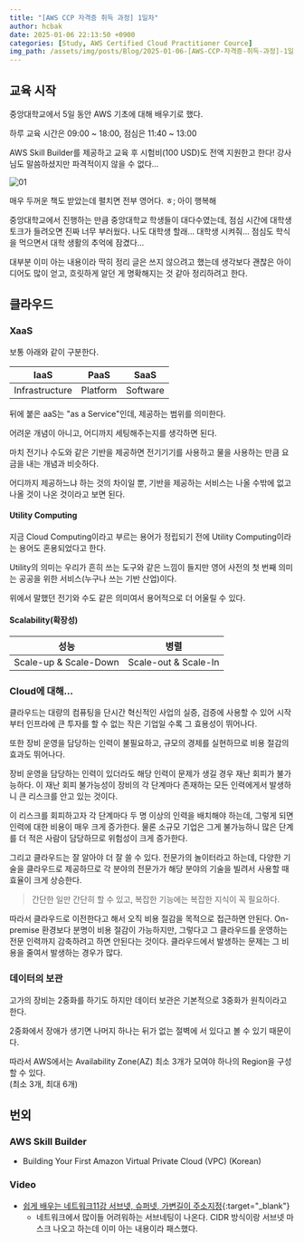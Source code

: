 ```yaml
---
title: "[AWS CCP 자격증 취득 과정] 1일차"
author: hcbak
date: 2025-01-06 22:13:50 +0900
categories: [Study, AWS Certified Cloud Practitioner Cource]
img_path: /assets/img/posts/Blog/2025-01-06-[AWS-CCP-자격증-취득-과정]-1일차/
---
```


## 교육 시작
중앙대학교에서 5일 동안 AWS 기초에 대해 배우기로 했다.

하루 교육 시간은 09:00 ~ 18:00, 점심은 11:40 ~ 13:00

AWS Skill Builder를 제공하고 교육 후 시험비(100 USD)도 전액 지원한고 한다! 강사님도 말씀하셨지만 파격적이지 않을 수 없다...

![01](01_KSTA.webp)

매우 두꺼운 책도 받았는데 펼치면 전부 영어다. ㅎ; 아이 행복해

중앙대학교에서 진행하는 만큼 중앙대학교 학생들이 대다수였는데, 점심 시간에 대학생 토크가 들려오면 진짜 너무 부러웠다. 나도 대학생 할래... 대학생 시켜줘... 점심도 학식을 먹으면서 대학 생활의 추억에 잠겼다...

대부분 이미 아는 내용이라 딱히 정리 글은 쓰지 않으려고 했는데 생각보다 괜찮은 아이디어도 많이 얻고, 흐릿하게 알던 게 명확해지는 것 같아 정리하려고 한다.

## 클라우드

### XaaS
보통 아래와 같이 구분한다.

|IaaS|PaaS|SaaS|
|-|-|-|
|Infrastructure|Platform|Software|

뒤에 붙은 aaS는 "as a Service"인데, 제공하는 범위를 의미한다.

어려운 개념이 아니고, 어디까지 세팅해주는지를 생각하면 된다. 

마치 전기나 수도와 같은 기반을 제공하면 전기기기를 사용하고 물을 사용하는 만큼 요금을 내는 개념과 비슷하다.

어디까지 제공하느냐 하는 것의 차이일 뿐, 기반을 제공하는 서비스는 나올 수밖에 없고 나올 것이 나온 것이라고 보면 된다.

#### Utility Computing
지금 Cloud Computing이라고 부르는 용어가 정립되기 전에 Utility Computing이라는 용어도 혼용되었다고 한다.

Utility의 의미는 우리가 흔히 쓰는 도구와 같은 느낌이 들지만 영어 사전의 첫 번째 의미는 공공을 위한 서비스(누구나 쓰는 기반 산업)이다.

위에서 말했던 전기와 수도 같은 의미여서 용어적으로 더 어울릴 수 있다.

#### Scalability(확장성)
|성능|병렬|
|-|-|
|Scale-up & Scale-Down|Scale-out & Scale-In|

### Cloud에 대해...
클라우드는 대량의 컴퓨팅을 단시간 혁신적인 사업의 실증, 검증에 사용할 수 있어 시작부터 인프라에 큰 투자를 할 수 없는 작은 기업일 수록 그 효용성이 뛰어나다.

또한 장비 운영을 담당하는 인력이 불필요하고, 규모의 경제를 실현하므로 비용 절감의 효과도 뛰어나다.

장비 운영을 담당하는 인력이 있더라도 해당 인력이 문제가 생길 경우 재난 회피가 불가능하다. 이 재난 회피 불가능성이 장비의 각 단계마다 존재하는 모든 인력에게서 발생하니 큰 리스크를 안고 있는 것이다.

이 리스크를 회피하고자 각 단계마다 두 명 이상의 인력을 배치해야 하는데, 그렇게 되면 인력에 대한 비용이 매우 크게 증가한다. 물론 소규모 기업은 그게 불가능하니 많은 단계를 더 적은 사람이 담당하므로 위험성이 크게 증가한다.

그리고 클라우드는 잘 알아야 더 잘 쓸 수 있다. 전문가의 놀이터라고 하는데, 다양한 기술을 클라우드로 제공하므로 각 분야의 전문가가 해당 분야의 기술을 빌려서 사용할 때 효율이 크게 상승한다.

> 간단한 일만 간단히 할 수 있고, 복잡한 기능에는 복잡한 지식이 꼭 필요하다.

따라서 클라우드로 이전한다고 해서 오직 비용 절감을 목적으로 접근하면 안된다. On-premise 환경보다 분명이 비용 절감이 가능하지만, 그렇다고 그 클라우드를 운영하는 전문 인력까지 감축하려고 하면 안된다는 것이다. 클라우드에서 발생하는 문제는 그 비용을 줄여서 발생하는 경우가 많다.

### 데이터의 보관
고가의 장비는 2중화를 하기도 하지만 데이터 보관은 기본적으로 3중화가 원칙이라고 한다.

2중화에서 장애가 생기면 나머지 하나는 뒤가 없는 절벽에 서 있다고 볼 수 있기 때문이다.

따라서 AWS에서는 Availability Zone(AZ) 최소 3개가 모여야 하나의 Region을 구성할 수 있다.  
(최소 3개, 최대 6개)

## 번외
### AWS Skill Builder
- Building Your First Amazon Virtual Private Cloud (VPC) (Korean)

### Video
- [쉽게 배우는 네트워크11강 서브넷, 슈퍼넷, 가변길이 주소지정](https://youtu.be/9GSvbn6y9uU){:target="_blank"}
  - 네트워크에서 많이들 어려워하는 서브네팅이 나온다. CIDR 방식이랑 서브넷 마스크 나오고 하는데 이미 아는 내용이라 패스했다.
